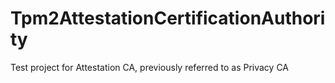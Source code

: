 # Tpm2AttestationCertificationAuthority
Test project for Attestation CA, previously referred to as Privacy CA 
